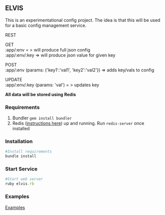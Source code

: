 ## ELVIS
This is an experimentational config project.  The idea is that this will
be used for a basic config management service.

REST

GET<br />
:app/:env = > will produce full json config<br />
:app/:env/:key => will produce json value for given key

POST<br />
:app/:env (params: {'key1':'val1', 'key2':'val2'}) => adds key/vals to
config

UPDATE<br />
:app/:env/:key (params: 'val') = > updates key

**All data will be stored using Redis**

### Requirements
1. Bundler `gem install bundler`
2. Redis ([instructions here](http://redis.io/topics/quickstart)) up and running. Run `redis-server` once installed

### Installation
```ruby
#Install requirements
bundle install
```

### Start Service
```ruby
#Start web server
ruby elvis.rb
```

### Examples
[Examples](https://github.com/nateleavitt/elvis/blob/master/examples.md)

